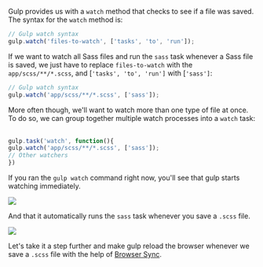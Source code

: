 Gulp provides us with a `watch` method that checks to see if a file was saved. The syntax for the `watch` method is: 
​    

```javascript
// Gulp watch syntax
gulp.watch('files-to-watch', ['tasks', 'to', 'run']); 
```

If we want to watch all Sass files and run the `sass` task whenever a Sass file is saved, we just have to replace `files-to-watch` with the `app/scss/**/*.scss`, and [`'tasks', 'to', 'run']` with [`'sass']`: 
​    
```javascript
// Gulp watch syntax
gulp.watch('app/scss/**/*.scss', ['sass']); 
```

More often though, we'll want to watch more than one type of file at once. To do so, we can group together multiple watch processes into a `watch` task: 
​    
```javascript
gulp.task('watch', function(){
gulp.watch('app/scss/**/*.scss', ['sass']); 
// Other watchers
})
```

If you ran the `gulp watch` command right now, you'll see that gulp starts watching immediately. 

![](https://storage.googleapis.com/codevolve-assets/internal/courses/Gulp/19.png)

And that it automatically runs the `sass` task whenever you save a `.scss` file. 

![](https://storage.googleapis.com/codevolve-assets/internal/courses/Gulp/20.gif)

Let's take it a step further and make gulp reload the browser whenever we save a `.scss` file with the help of [Browser Sync](http://www.browsersync.io).
